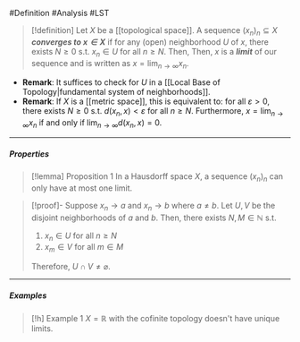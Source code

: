 #Definition #Analysis  #LST
> [!definition]
> Let $X$ be a [[topological space]]. A sequence $(x_{n})_{n}\subseteq X$ ***converges to $x\in X$*** if for any (open) neighborhood $U$ of $x$, there exists $N\geq 0$ s.t. $x_{n}\in U$ for all $n\geq N$. Then, Then, $x$ is a ***limit*** of our sequence and is written as $x=\lim_{ n \to \infty }x_{n}$.
- **Remark**: It suffices to check for $U$ in a [[Local Base of Topology|fundamental system of neighborhoods]].
- **Remark**: If $X$ is a [[metric space]], this is equivalent to: for all $\varepsilon>0$, there exists $N\geq 0$ s.t. $d(x_{n},x)<\varepsilon$ for all $n\geq N$. Furthermore, $x=\lim_{ n \to \infty }x_{n}$ if and only if $\lim_{ n \to \infty }d(x_{n},x)=0$.

---
##### Properties
> [!lemma] Proposition 1
> In a Hausdorff space $X$,  a sequence $(x_{n})_{n}$ can only have at most one limit.

> [!proof]-
> Suppose $x_{n}\to a$ and $x_{n}\to b$ where $a\neq b$. Let $U,V$ be the disjoint neighborhoods of $a$ and $b$. Then, there exists $N,M\in \mathbb{N}$ s.t. 
> 1. $x_{n}\in U$ for all $n\geq N$
> 2. $x_{m}\in V$ for all $m\in M$
> 
> Therefore, $U\cap V\neq \varnothing$.
---
##### Examples
> [!h] Example 1
> $X=\mathbb{R}$ with the cofinite topology doesn't have unique limits.